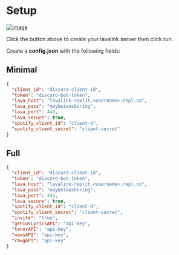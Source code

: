 # Setup

[![image](https://repl.it/badge/github/DarrenOfficial/lavalink-replit)](https://replit.com/github/DarrenOfficial/lavalink-replit)

Click the button above to create your lavalink server then click run.

Create a **config.json** with the following fields:

## Minimal

```json
{
  "client_id": "discord-client-id",
  "token": "discord-bot-token",
  "lava_host": "lavalink-replit.<username>.repl.co",
  "lava_pass": "maybeiwasboring",
  "lava_port": 443,
  "lava_secure": true,
  "spotify_client_id": "client-d",
  "spotify_client_secret": "client-secret"
}
```

## Full

```json
{
  "client_id": "discord-client-id",
  "token": "discord-bot-token",
  "lava_host": "lavalink-replit.<username>.repl.co",
  "lava_pass": "maybeiwasboring",
  "lava_port": 443,
  "lava_secure": true,
  "spotify_client_id": "client-d",
  "spotify_client_secret": "client-secret",
  "invite": "true",
  "geniusLyricsAPI": "api-key",
  "tenorAPI": "api-key",
  "newsAPI": "api-key",
  "rawgAPI": "api-key"
}
```
